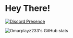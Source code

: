 # Hey There!

[![Discord Presence](https://lanyard.cnrad.dev/api/756529025719074846)](https://discord.com/users/756529025719074846)

![Omarplayz233's GitHub stats](https://github-readme-stats.vercel.app/api?username=Omarplayz233&show_icons=true&theme=dark)
